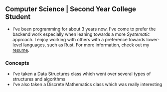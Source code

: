 ## **Computer Science** | Second Year College Student

- I've been programming for about 3 years now. I've come to prefer the backend work especially when leaning towards a more *Systematic* approach. I enjoy working with others with a preference towards lower-level languages, such as Rust.
For more information, check out my [resume](https://drive.google.com/file/d/1UtBI9Cxlg11oBfmVNm7fs3glQIesXJYU/view?usp=share_link).

### Concepts
- I've taken a Data Structures class which went over several types of structures and algorithms
- I've also taken a Discrete Mathematics class which was really interesting
